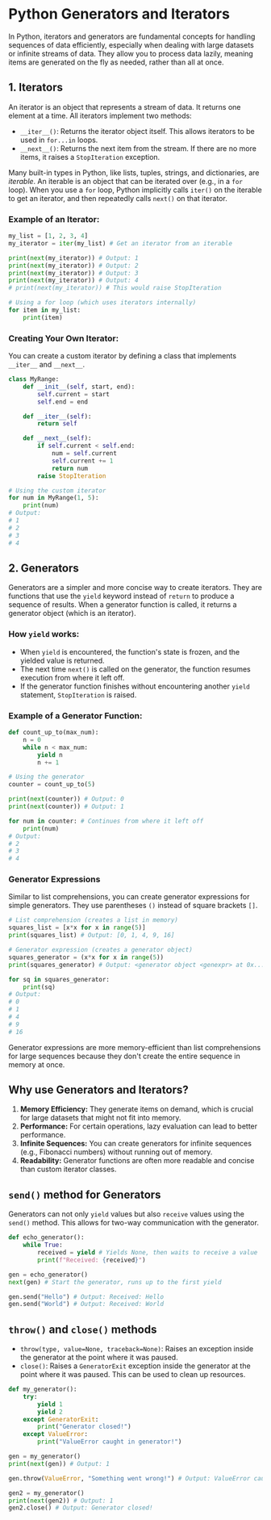 # Python Generators and Iterators

In Python, iterators and generators are fundamental concepts for handling sequences of data efficiently, especially when dealing with large datasets or infinite streams of data. They allow you to process data lazily, meaning items are generated on the fly as needed, rather than all at once.

## 1. Iterators

An iterator is an object that represents a stream of data. It returns one element at a time. All iterators implement two methods:

-   `__iter__()`: Returns the iterator object itself. This allows iterators to be used in `for...in` loops.
-   `__next__()`: Returns the next item from the stream. If there are no more items, it raises a `StopIteration` exception.

Many built-in types in Python, like lists, tuples, strings, and dictionaries, are *iterable*. An iterable is an object that can be iterated over (e.g., in a `for` loop). When you use a `for` loop, Python implicitly calls `iter()` on the iterable to get an iterator, and then repeatedly calls `next()` on that iterator.

### Example of an Iterator:

```python
my_list = [1, 2, 3, 4]
my_iterator = iter(my_list) # Get an iterator from an iterable

print(next(my_iterator)) # Output: 1
print(next(my_iterator)) # Output: 2
print(next(my_iterator)) # Output: 3
print(next(my_iterator)) # Output: 4
# print(next(my_iterator)) # This would raise StopIteration

# Using a for loop (which uses iterators internally)
for item in my_list:
    print(item)
```

### Creating Your Own Iterator:

You can create a custom iterator by defining a class that implements `__iter__` and `__next__`.

```python
class MyRange:
    def __init__(self, start, end):
        self.current = start
        self.end = end

    def __iter__(self):
        return self

    def __next__(self):
        if self.current < self.end:
            num = self.current
            self.current += 1
            return num
        raise StopIteration

# Using the custom iterator
for num in MyRange(1, 5):
    print(num)
# Output:
# 1
# 2
# 3
# 4
```

## 2. Generators

Generators are a simpler and more concise way to create iterators. They are functions that use the `yield` keyword instead of `return` to produce a sequence of results. When a generator function is called, it returns a generator object (which is an iterator).

### How `yield` works:

-   When `yield` is encountered, the function's state is frozen, and the yielded value is returned.
-   The next time `next()` is called on the generator, the function resumes execution from where it left off.
-   If the generator function finishes without encountering another `yield` statement, `StopIteration` is raised.

### Example of a Generator Function:

```python
def count_up_to(max_num):
    n = 0
    while n < max_num:
        yield n
        n += 1

# Using the generator
counter = count_up_to(5)

print(next(counter)) # Output: 0
print(next(counter)) # Output: 1

for num in counter: # Continues from where it left off
    print(num)
# Output:
# 2
# 3
# 4
```

### Generator Expressions

Similar to list comprehensions, you can create generator expressions for simple generators. They use parentheses `()` instead of square brackets `[]`.

```python
# List comprehension (creates a list in memory)
squares_list = [x*x for x in range(5)]
print(squares_list) # Output: [0, 1, 4, 9, 16]

# Generator expression (creates a generator object)
squares_generator = (x*x for x in range(5))
print(squares_generator) # Output: <generator object <genexpr> at 0x...>

for sq in squares_generator:
    print(sq)
# Output:
# 0
# 1
# 4
# 9
# 16
```

Generator expressions are more memory-efficient than list comprehensions for large sequences because they don't create the entire sequence in memory at once.

## Why use Generators and Iterators?

1.  **Memory Efficiency:** They generate items on demand, which is crucial for large datasets that might not fit into memory.
2.  **Performance:** For certain operations, lazy evaluation can lead to better performance.
3.  **Infinite Sequences:** You can create generators for infinite sequences (e.g., Fibonacci numbers) without running out of memory.
4.  **Readability:** Generator functions are often more readable and concise than custom iterator classes.

## `send()` method for Generators

Generators can not only `yield` values but also `receive` values using the `send()` method. This allows for two-way communication with the generator.

```python
def echo_generator():
    while True:
        received = yield # Yields None, then waits to receive a value
        print(f"Received: {received}")

gen = echo_generator()
next(gen) # Start the generator, runs up to the first yield

gen.send("Hello") # Output: Received: Hello
gen.send("World") # Output: Received: World
```

## `throw()` and `close()` methods

-   `throw(type, value=None, traceback=None)`: Raises an exception inside the generator at the point where it was paused.
-   `close()`: Raises a `GeneratorExit` exception inside the generator at the point where it was paused. This can be used to clean up resources.

```python
def my_generator():
    try:
        yield 1
        yield 2
    except GeneratorExit:
        print("Generator closed!")
    except ValueError:
        print("ValueError caught in generator!")

gen = my_generator()
print(next(gen)) # Output: 1

gen.throw(ValueError, "Something went wrong!") # Output: ValueError caught in generator!

gen2 = my_generator()
print(next(gen2)) # Output: 1
gen2.close() # Output: Generator closed!
```

